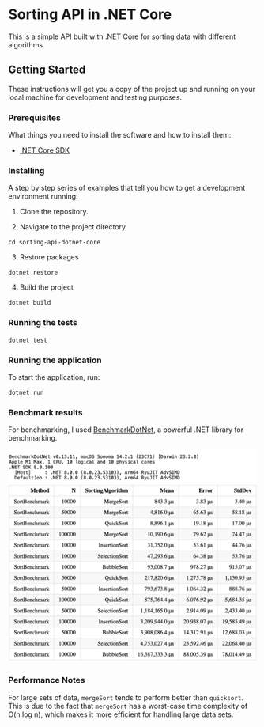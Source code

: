 # Sorting API in .NET Core

This is a simple API built with .NET Core for sorting data with different algorithms.

## Getting Started

These instructions will get you a copy of the project up and running on your local machine for development and testing purposes.

### Prerequisites

What things you need to install the software and how to install them:

- [.NET Core SDK](https://dotnet.microsoft.com/download)

### Installing

A step by step series of examples that tell you how to get a development environment running:

1. Clone the repository.

2. Navigate to the project directory

```
cd sorting-api-dotnet-core
```

3. Restore packages

```
dotnet restore
```

4. Build the project

```
dotnet build
```

### Running the tests

```
dotnet test
```

### Running the application

To start the application, run:

```
dotnet run
```

### Benchmark results

For benchmarking, I used [BenchmarkDotNet](https://benchmarkdotnet.org/), a powerful .NET library for benchmarking.

![WebP Image](benchmarkResults.png)

### Performance Notes

For large sets of data, `mergeSort` tends to perform better than `quicksort`. This is due to the fact that `mergeSort` has a worst-case time complexity of O(n log n), which makes it more efficient for handling large data sets.
